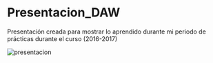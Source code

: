 # Presentacion_DAW
Presentación creada para mostrar lo aprendido durante mi periodo de prácticas durante el curso (2016-2017)

![presentacion](https://cloud.githubusercontent.com/assets/22331116/26573698/081e8b88-451f-11e7-9bdf-0c2014322ba9.png)
<br>
<br>
